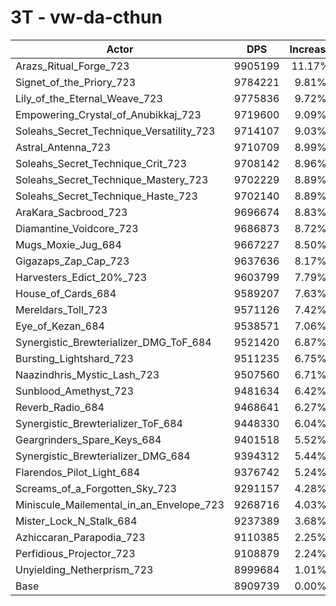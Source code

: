 # 3T - vw-da-cthun
| Actor | DPS | Increase |
|---|:---:|:---:|
|Arazs_Ritual_Forge_723|9905199|11.17%|
|Signet_of_the_Priory_723|9784221|9.81%|
|Lily_of_the_Eternal_Weave_723|9775836|9.72%|
|Empowering_Crystal_of_Anubikkaj_723|9719600|9.09%|
|Soleahs_Secret_Technique_Versatility_723|9714107|9.03%|
|Astral_Antenna_723|9710709|8.99%|
|Soleahs_Secret_Technique_Crit_723|9708142|8.96%|
|Soleahs_Secret_Technique_Mastery_723|9702229|8.89%|
|Soleahs_Secret_Technique_Haste_723|9702140|8.89%|
|AraKara_Sacbrood_723|9696674|8.83%|
|Diamantine_Voidcore_723|9686873|8.72%|
|Mugs_Moxie_Jug_684|9667227|8.50%|
|Gigazaps_Zap_Cap_723|9637636|8.17%|
|Harvesters_Edict_20%_723|9603799|7.79%|
|House_of_Cards_684|9589207|7.63%|
|Mereldars_Toll_723|9571126|7.42%|
|Eye_of_Kezan_684|9538571|7.06%|
|Synergistic_Brewterializer_DMG_ToF_684|9521420|6.87%|
|Bursting_Lightshard_723|9511235|6.75%|
|Naazindhris_Mystic_Lash_723|9507560|6.71%|
|Sunblood_Amethyst_723|9481634|6.42%|
|Reverb_Radio_684|9468641|6.27%|
|Synergistic_Brewterializer_ToF_684|9448330|6.04%|
|Geargrinders_Spare_Keys_684|9401518|5.52%|
|Synergistic_Brewterializer_DMG_684|9394312|5.44%|
|Flarendos_Pilot_Light_684|9376742|5.24%|
|Screams_of_a_Forgotten_Sky_723|9291157|4.28%|
|Miniscule_Mailemental_in_an_Envelope_723|9268716|4.03%|
|Mister_Lock_N_Stalk_684|9237389|3.68%|
|Azhiccaran_Parapodia_723|9110385|2.25%|
|Perfidious_Projector_723|9108879|2.24%|
|Unyielding_Netherprism_723|8999684|1.01%|
|Base|8909739|0.00%|

